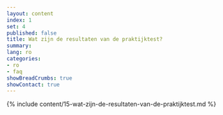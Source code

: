 ```yaml
---
layout: content
index: 1
set: 4
published: false
title: Wat zijn de resultaten van de praktijktest?
summary: 
lang: ro
categories:
- ro
- faq
showBreadCrumbs: true
showContact: true
---
```

{% include content/15-wat-zijn-de-resultaten-van-de-praktijktest.md %}
